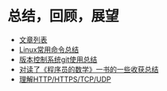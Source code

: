 总结，回顾，展望
============================

* [文章列表](README.md)
* [Linux常用命令总结](docs/linux-commends.md)
* [版本控制系统git使用总结](docs/git-commends.md)
* [对读了《程序员的数学》一书的一些收获总结](docs/book-math-of-programmer.md)
* [理解HTTP/HTTPS/TCP/UDP](docs/think-protocols-http-https-tcp-udp.md)
